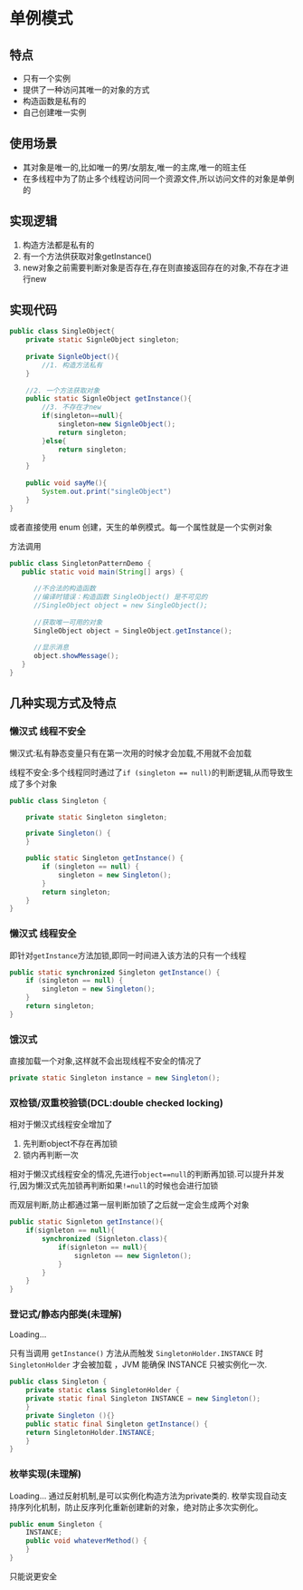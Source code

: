 # 单例模式

## 特点

+ 只有一个实例
+ 提供了一种访问其唯一的对象的方式
+ 构造函数是私有的
+ 自己创建唯一实例

## 使用场景

+ 其对象是唯一的,比如唯一的男/女朋友,唯一的主席,唯一的班主任
+ 在多线程中为了防止多个线程访问同一个资源文件,所以访问文件的对象是单例的


## 实现逻辑

1. 构造方法都是私有的
2. 有一个方法供获取对象getInstance()
3. new对象之前需要判断对象是否存在,存在则直接返回存在的对象,不存在才进行new


## 实现代码

```java
public class SingleObject{
    private static SignleObject singleton;
    
    private SignleObject(){
        //1. 构造方法私有
    }
    
    //2. 一个方法获取对象
    public static SignleObject getInstance(){
        //3. 不存在才new
        if(singleton==null){
            singleton=new SignleObject();
            return singleton;
        }else{
            return singleton;
        }
    }
    
    public void sayMe(){
        System.out.print("singleObject")
    }
}
```
或者直接使用 enum 创建，天生的单例模式。每一个属性就是一个实例对象



方法调用

```java
public class SingletonPatternDemo {
   public static void main(String[] args) {
 
      //不合法的构造函数
      //编译时错误：构造函数 SingleObject() 是不可见的
      //SingleObject object = new SingleObject();
 
      //获取唯一可用的对象
      SingleObject object = SingleObject.getInstance();
 
      //显示消息
      object.showMessage();
   }
}
```

## 几种实现方式及特点

### 懒汉式 线程不安全

懒汉式:私有静态变量只有在第一次用的时候才会加载,不用就不会加载

线程不安全:多个线程同时通过了`if (singleton == null)`的判断逻辑,从而导致生成了多个对象



```java
public class Singleton {

    private static Singleton singleton;

    private Singleton() {
    }

    public static Singleton getInstance() {
        if (singleton == null) {
            singleton = new Singleton();
        }
        return singleton;
    }
}
```

### 懒汉式 线程安全

即针对`getInstance`方法加锁,即同一时间进入该方法的只有一个线程

```java
public static synchronized Singleton getInstance() {
    if (singleton == null) {
        singleton = new Singleton();
    }
    return singleton;
}

```
### 饿汉式 

直接加载一个对象,这样就不会出现线程不安全的情况了

```java
private static Singleton instance = new Singleton();

```

### 双检锁/双重校验锁(DCL:double checked locking)

相对于懒汉式线程安全增加了
1. 先判断object不存在再加锁
2. 锁内再判断一次

相对于懒汉式线程安全的情况,先进行`object==null`的判断再加锁.可以提升并发行,因为懒汉式先加锁再判断如果`!=null`的时候也会进行加锁

而双层判断,防止都通过第一层判断加锁了之后就一定会生成两个对象

```java
public static Signleton getInstance(){
    if(signleton == null){
        synchronized (Signleton.class){
            if(signleton == null){
                signleton == new Signleton();
            }
        }
    }
}
```

### 登记式/静态内部类(未理解)
Loading...

只有当调用 `getInstance()` 方法从而触发 `SingletonHolder.INSTANCE` 时 `SingletonHolder` 才会被加载
，JVM 能确保 INSTANCE 只被实例化一次.
```java
public class Singleton {  
    private static class SingletonHolder {  
    private static final Singleton INSTANCE = new Singleton();  
    }  
    private Singleton (){}  
    public static final Singleton getInstance() {  
    return SingletonHolder.INSTANCE;  
    }  
}
```
### 枚举实现(未理解)
Loading...
通过反射机制,是可以实例化构造方法为private类的.
枚举实现自动支持序列化机制，防止反序列化重新创建新的对象，绝对防止多次实例化。
```java
public enum Singleton {  
    INSTANCE;  
    public void whateverMethod() {  
    }  
}
```
只能说更安全
